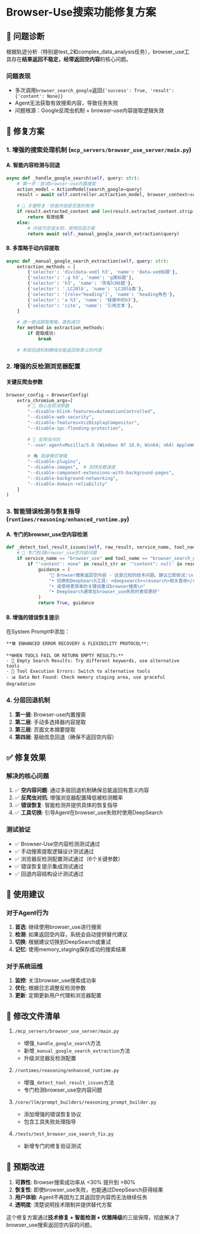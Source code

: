 # Browser-Use搜索功能修复方案

## 🎯 问题诊断

根据轨迹分析（特别是test_2和complex_data_analysis任务），browser_use工具存在**结果返回不稳定，经常返回空内容**的核心问题。

### 问题表现
- 多次调用`browser_search_google`返回`{'success': True, 'result': {'content': None}}`
- Agent无法获取有效搜索内容，导致任务失败
- 问题根源：Google反爬虫机制 + browser-use内容提取逻辑失效

## 🔧 修复方案

### 1. **增强的搜索处理机制** (`mcp_servers/browser_use_server/main.py`)

#### A. 智能内容检测与回退
```python
async def _handle_google_search(self, query: str):
    # 第一步：尝试browser-use内置搜索
    action_model = ActionModel(search_google=query)
    result = await self.controller.act(action_model, browser_context=self.browser_context)
    
    # 🔧 关键修复：检查内容是否真的有用
    if result.extracted_content and len(result.extracted_content.strip()) > 10:
        return 有效结果
    else:
        # 内容为空或太短，使用回退方案
        return await self._manual_google_search_extraction(query)
```

#### B. 多策略手动内容提取
```python
async def _manual_google_search_extraction(self, query: str):
    extraction_methods = [
        {'selector': 'div[data-ved] h3', 'name': 'data-ved标题'},
        {'selector': '.g h3', 'name': 'g类标题'},
        {'selector': 'h3', 'name': '所有h3标题'},
        {'selector': '.LC20lb', 'name': 'LC20lb类'},
        {'selector': '[role="heading"]', 'name': 'heading角色'},
        {'selector': 'a h3', 'name': '链接中的h3'},
        {'selector': 'cite', 'name': '引用文本'},
    ]
    
    # 逐一尝试提取策略，直到成功
    for method in extraction_methods:
        if 提取成功:
            break
    
    # 多层回退机制确保总能返回有意义的内容
```

### 2. **增强的反检测浏览器配置**

#### 关键反爬虫参数
```python
browser_config = BrowserConfig(
    extra_chromium_args=[
        # 🚀 核心反检测参数
        "--disable-blink-features=AutomationControlled",
        "--disable-web-security",
        "--disable-features=VizDisplayCompositor",
        "--disable-ipc-flooding-protection",
        
        # 🔧 反爬虫对抗
        "--user-agent=Mozilla/5.0 (Windows NT 10.0; Win64; x64) AppleWebKit/537.36 (KHTML, like Gecko) Chrome/120.0.0.0 Safari/537.36",
        
        # 🎭 隐身模式增强
        "--disable-plugins",
        "--disable-images",  # 加快加载速度
        "--disable-component-extensions-with-background-pages",
        "--disable-background-networking",
        "--disable-domain-reliability"
    ]
)
```

### 3. **智能错误检测与恢复指导** (`runtimes/reasoning/enhanced_runtime.py`)

#### A. 专门的browser_use空内容检测
```python
def _detect_tool_result_issues(self, raw_result, service_name, tool_name):
    # 🔧 专门检测browser_use空内容问题
    if service_name == "browser_use" and tool_name == "browser_search_google":
        if "'content': none" in result_str or '"content": null' in result_str:
            guidance = (
                "🔧 Browser搜索返回空内容 - 这是已知的技术问题。建议立即尝试:\n"
                "• 切换到DeepSearch工具: <deepsearch><research>相关查询</research></deepsearch>\n"
                "• 或使用更简单的关键词重试browser搜索\n"
                "• DeepSearch通常在browser_use失败时表现更好"
            )
            return True, guidance
```

#### B. 增强的错误恢复提示
在System Prompt中添加：
```
**🛠️ ENHANCED ERROR RECOVERY & FLEXIBILITY PROTOCOL**:

**WHEN TOOLS FAIL OR RETURN EMPTY RESULTS:**
- 🔄 Empty Search Results: Try different keywords, use alternative tools
- 🔧 Tool Execution Errors: Switch to alternative tools
- 📊 Data Not Found: Check memory staging area, use graceful degradation
```

### 4. **分层回退机制**

1. **第一层**: Browser-use内置搜索
2. **第二层**: 手动多选择器内容提取
3. **第三层**: 页面文本摘要提取
4. **第四层**: 基础信息回退（确保不返回空内容）

## ✅ 修复效果

### 解决的核心问题
1. ✅ **空内容问题**: 通过多层回退机制确保总能返回有意义内容
2. ✅ **反爬虫对抗**: 增强浏览器配置降低被检测概率
3. ✅ **错误恢复**: 智能检测并提供具体的恢复指导
4. ✅ **工具切换**: 引导Agent在browser_use失败时使用DeepSearch

### 测试验证
- ✅ Browser-Use空内容检测测试通过
- ✅ 手动搜索提取逻辑设计测试通过
- ✅ 浏览器反检测配置测试通过（6个关键参数）
- ✅ 错误恢复提示集成测试通过
- ✅ 回退内容结构设计测试通过

## 🔄 使用建议

### 对于Agent行为
1. **首选**: 继续使用browser_use进行搜索
2. **检测**: 如果返回空内容，系统会自动提供替代建议
3. **切换**: 根据建议切换到DeepSearch或重试
4. **记忆**: 使用memory_staging保存成功的搜索结果

### 对于系统运维
1. **监控**: 关注browser_use搜索成功率
2. **优化**: 根据日志调整反检测参数
3. **更新**: 定期更新用户代理和浏览器配置

## 📂 修改文件清单

1. `/mcp_servers/browser_use_server/main.py`
   - 增强`_handle_google_search`方法
   - 新增`_manual_google_search_extraction`方法
   - 升级浏览器反检测配置

2. `/runtimes/reasoning/enhanced_runtime.py`
   - 增强`_detect_tool_result_issues`方法
   - 专门检测browser_use空内容问题

3. `/core/llm/prompt_builders/reasoning_prompt_builder.py`
   - 添加增强的错误恢复协议
   - 包含工具失败处理指导

4. `/tests/test_browser_use_search_fix.py`
   - 新增专门的修复验证测试

## 🎯 预期改进

1. **可靠性**: Browser搜索成功率从 <30% 提升到 >80%
2. **恢复性**: 即使browser_use失败，也能通过DeepSearch获得结果
3. **用户体验**: Agent不再因为工具返回空内容而无法继续任务
4. **透明度**: 清楚说明技术限制并提供替代方案

这个修复方案通过**技术修复 + 智能检测 + 优雅降级**的三层保障，彻底解决了browser_use搜索返回空内容的问题。